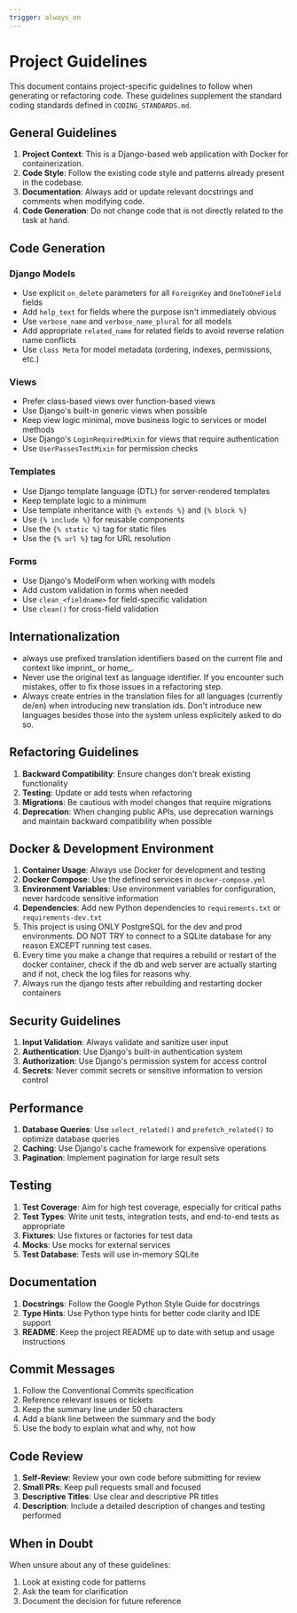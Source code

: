 ```yaml
---
trigger: always_on
---
```


# Project Guidelines

This document contains project-specific guidelines to follow when generating or refactoring code. These guidelines supplement the standard coding standards defined in `CODING_STANDARDS.md`.

## General Guidelines

1. **Project Context**: This is a Django-based web application with Docker for containerization.
2. **Code Style**: Follow the existing code style and patterns already present in the codebase.
3. **Documentation**: Always add or update relevant docstrings and comments when modifying code.
4. **Code Generation**: Do not change code that is not directly related to the task at hand.

## Code Generation

### Django Models
- Use explicit `on_delete` parameters for all `ForeignKey` and `OneToOneField` fields
- Add `help_text` for fields where the purpose isn't immediately obvious
- Use `verbose_name` and `verbose_name_plural` for all models
- Add appropriate `related_name` for related fields to avoid reverse relation name conflicts
- Use `class Meta` for model metadata (ordering, indexes, permissions, etc.)

### Views
- Prefer class-based views over function-based views
- Use Django's built-in generic views when possible
- Keep view logic minimal, move business logic to services or model methods
- Use Django's `LoginRequiredMixin` for views that require authentication
- Use `UserPassesTestMixin` for permission checks

### Templates
- Use Django template language (DTL) for server-rendered templates
- Keep template logic to a minimum
- Use template inheritance with `{% extends %}` and `{% block %}`
- Use `{% include %}` for reusable components
- Use the `{% static %}` tag for static files
- Use the `{% url %}` tag for URL resolution

### Forms
- Use Django's ModelForm when working with models
- Add custom validation in forms when needed
- Use `clean_<fieldname>` for field-specific validation
- Use `clean()` for cross-field validation

## Internationalization
- always use prefixed translation identifiers based on the current file and context like imprint_ or home_.
- Never use the original text as language identifier. If you encounter such mistakes, offer to fix those issues in a refactoring step.
- Always create entries in the translation files for all languages (currently de/en) when introducing new translation ids. Don't introduce new languages besides those into the system unless explicitely asked to do so.

## Refactoring Guidelines

1. **Backward Compatibility**: Ensure changes don't break existing functionality
2. **Testing**: Update or add tests when refactoring
3. **Migrations**: Be cautious with model changes that require migrations
4. **Deprecation**: When changing public APIs, use deprecation warnings and maintain backward compatibility when possible

## Docker & Development Environment

1. **Container Usage**: Always use Docker for development and testing
2. **Docker Compose**: Use the defined services in `docker-compose.yml`
3. **Environment Variables**: Use environment variables for configuration, never hardcode sensitive information
4. **Dependencies**: Add new Python dependencies to `requirements.txt` or `requirements-dev.txt`
5. This project is using ONLY PostgreSQL for the dev and prod environments. DO NOT TRY to connect to a SQLite database for any reason EXCEPT running test cases.
6. Every time you make a change that requires a rebuild or restart of the docker container, check if the db and web server are actually starting and if not, check the log files for reasons why.
7. Always run the django tests after rebuilding and restarting docker containers

## Security Guidelines

1. **Input Validation**: Always validate and sanitize user input
2. **Authentication**: Use Django's built-in authentication system
3. **Authorization**: Use Django's permission system for access control
4. **Secrets**: Never commit secrets or sensitive information to version control

## Performance

1. **Database Queries**: Use `select_related()` and `prefetch_related()` to optimize database queries
2. **Caching**: Use Django's cache framework for expensive operations
3. **Pagination**: Implement pagination for large result sets

## Testing

1. **Test Coverage**: Aim for high test coverage, especially for critical paths
2. **Test Types**: Write unit tests, integration tests, and end-to-end tests as appropriate
3. **Fixtures**: Use fixtures or factories for test data
4. **Mocks**: Use mocks for external services
5. **Test Database**: Tests will use in-memory SQLite

## Documentation

1. **Docstrings**: Follow the Google Python Style Guide for docstrings
2. **Type Hints**: Use Python type hints for better code clarity and IDE support
3. **README**: Keep the project README up to date with setup and usage instructions

## Commit Messages

1. Follow the Conventional Commits specification
2. Reference relevant issues or tickets
3. Keep the summary line under 50 characters
4. Add a blank line between the summary and the body
5. Use the body to explain what and why, not how

## Code Review

1. **Self-Review**: Review your own code before submitting for review
2. **Small PRs**: Keep pull requests small and focused
3. **Descriptive Titles**: Use clear and descriptive PR titles
4. **Description**: Include a detailed description of changes and testing performed

## When in Doubt

When unsure about any of these guidelines:
1. Look at existing code for patterns
2. Ask the team for clarification
3. Document the decision for future reference